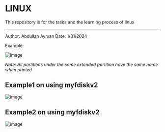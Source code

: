 # LINUX
This repository is for the tasks and the learning process of linux
______________________________________________
Author: Abdullah Ayman
Date: 1/31/2024

Example:



![image](https://github.com/Abdallah-ELBakh/LINUX/assets/112198345/dd6a5148-22e4-4677-9d1a-bb1e5fafe077)

*Note: All partitions under the same extended partition have the same name when printed*
## Example1 on using myfdiskv2
![image](https://github.com/Abdallah-ELBakh/LINUX/assets/112198345/08493d98-258a-4391-a3d6-7a83f99297c7)

## Example2 on using myfdiskv2
![image](https://github.com/Abdallah-ELBakh/LINUX/assets/112198345/e737af6f-64bb-4e1d-a623-026a42cc4ffa)




